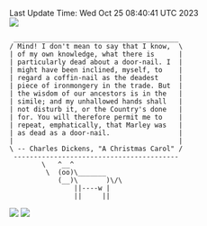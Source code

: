 Last Update Time: 
Wed Oct 25 08:40:41 UTC 2023
<br>![](https://img.shields.io/badge/%E5%A4%A7%E5%AE%B6-%E5%AE%89%E5%AE%89-green)<br>
```
 _________________________________________
/ Mind! I don't mean to say that I know,  \
| of my own knowledge, what there is      |
| particularly dead about a door-nail. I  |
| might have been inclined, myself, to    |
| regard a coffin-nail as the deadest     |
| piece of ironmongery in the trade. But  |
| the wisdom of our ancestors is in the   |
| simile; and my unhallowed hands shall   |
| not disturb it, or the Country's done   |
| for. You will therefore permit me to    |
| repeat, emphatically, that Marley was   |
| as dead as a door-nail.                 |
|                                         |
\ -- Charles Dickens, "A Christmas Carol" /
 -----------------------------------------
        \   ^__^
         \  (oo)\_______
            (__)\       )\/\
                ||----w |
                ||     ||
```
![](https://github-readme-stats.vercel.app/api?username=chenlitw)
![](https://github-readme-stats.vercel.app/api/top-langs/?username=chenlitw)
